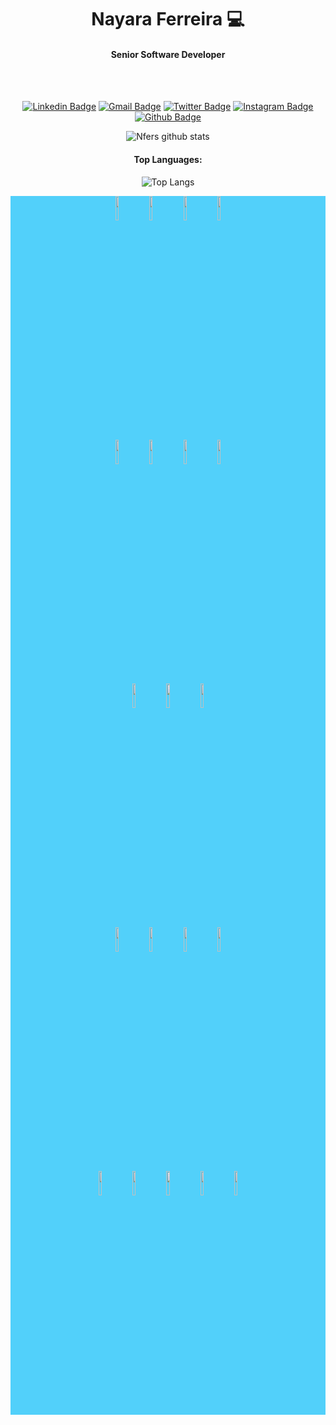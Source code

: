 
<div align="center">
  
# Nayara Ferreira 💻

#### Senior Software Developer ###
</div

<br />
<br />

<div align="center">
<br />

[![Linkedin Badge](https://img.shields.io/badge/-nfers-blue?style=flat-square&logo=Linkedin&logoColor=white&link=https://www.linkedin.com/in/nayferreira/)](https://www.linkedin.com/in/nayferreira/)
[![Gmail Badge](https://img.shields.io/badge/-ncy.fers@gmail.com-c14438?style=flat-square&logo=Gmail&logoColor=white&link=mailto:ncy.fers@gmail.com)](mailto:ncy.fers@gmail.com)
[![Twitter Badge](https://img.shields.io/badge/-@naay_fers-blue?style=flat-square&labelColor=blue&logo=twitter&logoColor=white&link=https://twitter.com/naay_fers)](https://twitter.com/naay_fers) 
[![Instagram Badge](https://img.shields.io/badge/-@dev.nfers-C13584?style=flat-square&labelColor=C13584&logo=instagram&logoColor=white&link=https://www.instagram.com/dev.nfers/?hl=pt-br)](https://www.instagram.com/dev.nfers/?hl=pt-br)
[![Github Badge](https://img.shields.io/badge/-nfers-000?style=flat-square&logo=Github&logoColor=white&link=https://github.com/nfers)](https://github.com/nfers)

![Nfers github stats](https://github-readme-stats.vercel.app/api?username=nfers&show_icons=true&theme=radical)

<h4>Top Languages:</h4>

![Top Langs](https://github-readme-stats.vercel.app/api/top-langs/?username=nfers&hide=html&hide_title=true&hide_border=true&layout=compact&langs_count=7&exclude_repo=comp426,Redventures-Movie-Quotes&text_color=000&icon_color=fff&bg_color=0,52d0fa,4dfcff,c64dff&theme=graywhite)

</div>
<!--
[![Top Langs](https://github-readme-stats.vercel.app/api/top-langs/?username=nfers&hide=PlpgSQL,jupyter%20notebook,html)](https://github.com/nfers/github-readme-stats)
--!>

<div  style="background-color: #52d0fa;" align="center" >
  <code><img width="10%" src="https://www.vectorlogo.zone/logos/javascript/javascript-ar21.svg"></code>
    <code><img width="10%" src="https://www.vectorlogo.zone/logos/dotnet/dotnet-ar21.svg"></code>
  <code><img width="10%" src="https://www.vectorlogo.zone/logos/reactjs/reactjs-ar21.svg"></code>
  <code><img width="10%" src="https://www.vectorlogo.zone/logos/embarcadero/embarcadero-ar21.svg"></code>
  <br />
  <code><img width="10%" src="https://www.vectorlogo.zone/logos/axios/axios-ar21.svg"></code>
  <code><img width="10%" src="https://www.vectorlogo.zone/logos/expressjs/expressjs-ar21.svg"></code>
  <code><img width="10%" src="https://www.vectorlogo.zone/logos/sass-lang/sass-lang-ar21.svg"></code>
  <code><img width="10%" src="https://www.vectorlogo.zone/logos/js_webpack/js_webpack-ar21.svg"></code>
  <br />
  <code><img width="10%" src="https://www.vectorlogo.zone/logos/git-scm/git-scm-ar21.svg"></code>
  <code><img width="10%" src="https://www.vectorlogo.zone/logos/circleci/circleci-ar21.svg"></code>
  <code><img width="10%" src="https://www.vectorlogo.zone/logos/json/json-ar21.svg"></code>
  <br />
  <code><img width="10%" src="https://www.vectorlogo.zone/logos/mysql/mysql-ar21.svg"></code>
  <code><img width="10%" src="https://www.vectorlogo.zone/logos/postgresql/postgresql-ar21.svg"></code>
  <code><img width="10%" src="https://www.vectorlogo.zone/logos/sqlite/sqlite-ar21.svg"></code>
  <code><img width="10%" src="https://www.vectorlogo.zone/logos/firebase/firebase-ar21.svg"></code>
  <br />
  <code><img width="10%" src="https://www.vectorlogo.zone/logos/git-scm/git-scm-ar21.svg"></code>
  <code><img width="10%" src="https://www.vectorlogo.zone/logos/yaml/yaml-ar21.svg"></code>
  <code><img width="10%" src="https://www.vectorlogo.zone/logos/google_cloud/google_cloud-ar21.svg"></code>
  <code><img width="10%" src="https://www.vectorlogo.zone/logos/heroku/heroku-ar21.svg"></code>
  <code><img width="10%" src="https://www.vectorlogo.zone/logos/docker/docker-ar21.svg"></code>
  
  </div>
